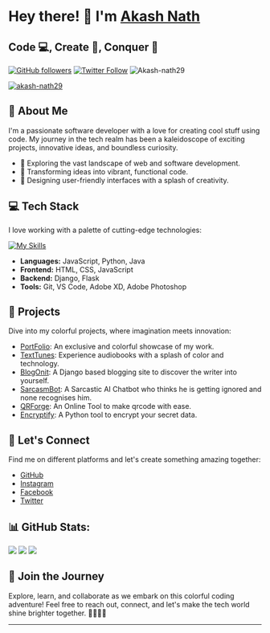 # Hey there! 👋 I'm [Akash Nath](https://akashnath.netlify.app)

<h2>Code 💻, Create 🚀, Conquer 👑</h2>

[![GitHub followers](https://img.shields.io/github/followers/Akash-nath29?label=Followers&style=social)](https://github.com/Akash-nath29)
[![Twitter Follow](https://img.shields.io/twitter/follow/anath5440?style=social)](https://twitter.com/anath5440)
<img src="https://komarev.com/ghpvc/?username=Akash-nath29&label=Stalked%20by&color=02f28a&style=flat" alt="Akash-nath29" />
<p align="left"><a href="https://github.com/ryo-ma/github-profile-trophy"><img src="https://github-profile-trophy.vercel.app/?username=akash-nath29&theme=onestar&no-bg=true&no-frame=true&margin-h=15&column=4" alt="akash-nath29" /></a></p>

## 📌 About Me

I'm a passionate software developer with a love for creating cool stuff using code. My journey in the tech realm has been a kaleidoscope of exciting projects, innovative ideas, and boundless curiosity.

- 🚀 Exploring the vast landscape of web and software development.
- 🌈 Transforming ideas into vibrant, functional code.
- 🎨 Designing user-friendly interfaces with a splash of creativity.

## 💻 Tech Stack

I love working with a palette of cutting-edge technologies:

[![My Skills](https://skillicons.dev/icons?i=py,js,html,css,git,github,vscode,vim,bootstrap,django,flask,netlify)](https://skillicons.dev)

- **Languages:** JavaScript, Python, Java
- **Frontend:** HTML, CSS, JavaScript
- **Backend:** Django, Flask
- **Tools:** Git, VS Code, Adobe XD, Adobe Photoshop

## 🌟 Projects

Dive into my colorful projects, where imagination meets innovation:

- [PortFolio](https://akashnath.netlify.app/): An exclusive and colorful showcase of my work.
- [TextTunes](https://github.com/Akash-nath29/textTunes): Experience audiobooks with a splash of color and technology.
- [BlogOnit](https://github.com/Akash-nath29/BlogOnit): A Django based blogging site to discover the writer into yourself.
- [SarcasmBot](https://github.com/Akash-nath29/SarcasmBot): A Sarcastic AI Chatbot who thinks he is getting ignored and none recognises him.
- [QRForge](https://github.com/Akash-nath29/qrForge): An Online Tool to make qrcode with ease.
- [Encryptify](https://github.com/Akash-nath29/encryptify): A Python tool to encrypt your secret data.

## 🌈 Let's Connect

Find me on different platforms and let's create something amazing together:

- [GitHub](https://github.com/Akash-nath29)
- [Instagram](https://www.instagram.com/invites/contact/?i=121yixtsyifc8&utm_content=hblizqj)
- [Facebook](https://www.facebook.com/profile.php?id=100086780768687)
- [Twitter](https://twitter.com/anath5440?t=qgwzUie9kfQVU0T9VSQn1Q&s=09)

  
## 📊 GitHub Stats:
![](http://github-profile-summary-cards.vercel.app/api/cards/profile-details?username=Akash-nath29&theme=github_dark)
![](http://github-profile-summary-cards.vercel.app/api/cards/stats?username=Akash-nath29&theme=github_dark)
![](http://github-profile-summary-cards.vercel.app/api/cards/most-commit-language?username=Akash-nath29&theme=github_dark)

## 🚀 Join the Journey

Explore, learn, and collaborate as we embark on this colorful coding adventure! Feel free to reach out, connect, and let's make the tech world shine brighter together. 🌟🎨👨‍💻

---
